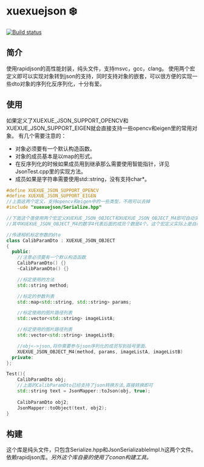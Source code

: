 # xuexuejson :snowflake:

[![Build status](https://daixian.visualstudio.com/Pipeline/_apis/build/status/Pipeline-xuexuejson)](https://daixian.visualstudio.com/Pipeline/_build/latest?definitionId=12)

## 简介
使用rapidjson的高性能封装，纯头文件，支持msvc，gcc，clang。
使用两个宏定义即可以实现对象转到json的支持，同时支持对象的嵌套，可以很方便的实现一些dto对象的序列化反序列化，十分有爱。

## 使用
如果定义了XUEXUE_JSON_SUPPORT_OPENCV和XUEXUE_JSON_SUPPORT_EIGEN就会直接支持一些opencv和eigen里的常用对象。
有几个需要注意的：
* 对象必须要有一个默认构造函数。
* 对象的成员基本是以map的形式。
* 在反序列化的时候如果成员用到继承那么需要使用智能指针，详见JsonTest.cpp里的实现方法。
* 成员如果是字符串需要使用std::string，没有支持char*。

``` cpp
#define XUEXUE_JSON_SUPPORT_OPENCV
#define XUEXUE_JSON_SUPPORT_EIGEN
//上面这两个定义，支持opencv和eigen中的一些类型，不用可以去掉
#include "xuexuejson/Serialize.hpp"

//下面这个类使用两个宏定义XUEXUE_JSON_OBJECT和XUEXUE_JSON_OBJECT_M4即可自动实现支持对象和json相互转换。
//其中XUEXUE_JSON_OBJECT_M4的数字4代表后面的成员个数是4个。这个宏定义实际上是自动完成了几个接口函数。

//传递相机标定参数的dto
class CalibParamDto : XUEXUE_JSON_OBJECT
{
  public:
    //注意必须要有一个默认构造函数
    CalibParamDto() {}
    ~CalibParamDto() {}

    //标定使用的方法
    std::string method;

    //标定的参数列表
    std::map<std::string, std::string> params;

    //标定使用的图片路径列表
    std::vector<std::string> imageListA;

    //标定使用的图片路径列表
    std::vector<std::string> imageListB;

    //obj<->json,将你需要参与json序列化的成员写到括号里面.
    XUEXUE_JSON_OBJECT_M4(method, params, imageListA, imageListB)
  private:
};

Test(){
    CalibParamDto obj;
    //上面的CalibParamDto已经支持了json转换方法,直接转换即可
    std::string text = JsonMapper::toJson(obj, true);
    
    CalibParamDto obj2;
    JsonMapper::toObject(text, obj2);
}
```

## 构建
这个库是纯头文件，只包含Serialize.hpp和JsonSerializableImpl.h这两个文件。依赖rapidjson库。*另外这个库自豪的使用了conan构建工具。*
